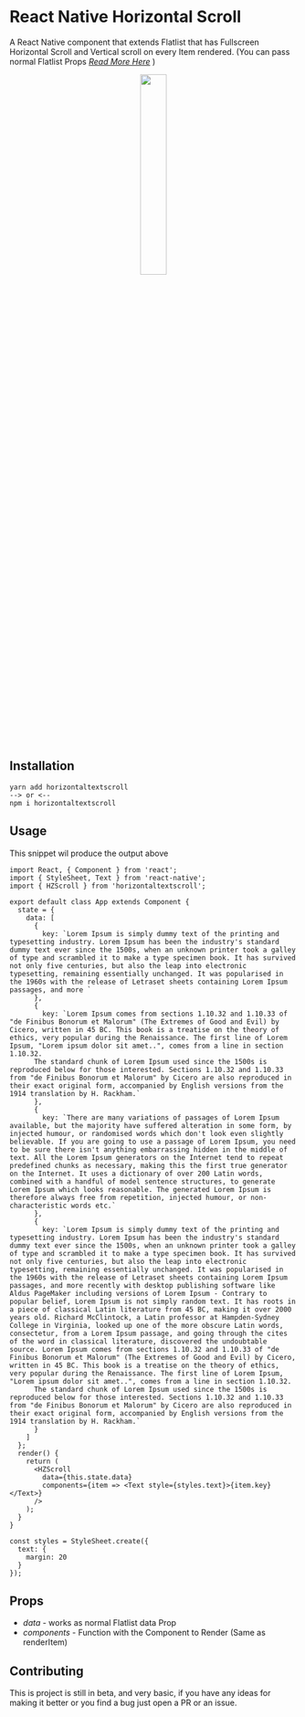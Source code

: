 # React Native Horizontal Scroll

A React Native component that extends Flatlist that has Fullscreen Horizontal Scroll and Vertical scroll on every Item rendered.
(You can pass normal Flatlist Props [_Read More Here_](https://facebook.github.io/react-native/docs/flatlist.html) )

<p align="center">
<img src="https://media.giphy.com/media/lMySDKdaJHFhcoZ39G/giphy.gif" width="30%">
</p>

## Installation

```
yarn add horizontaltextscroll
--> or <--
npm i horizontaltextscroll
```

## Usage

This snippet wil produce the output above

```
import React, { Component } from 'react';
import { StyleSheet, Text } from 'react-native';
import { HZScroll } from 'horizontaltextscroll';

export default class App extends Component {
  state = {
    data: [
      {
        key: `Lorem Ipsum is simply dummy text of the printing and typesetting industry. Lorem Ipsum has been the industry's standard dummy text ever since the 1500s, when an unknown printer took a galley of type and scrambled it to make a type specimen book. It has survived not only five centuries, but also the leap into electronic typesetting, remaining essentially unchanged. It was popularised in the 1960s with the release of Letraset sheets containing Lorem Ipsum passages, and more `
      },
      {
        key: `Lorem Ipsum comes from sections 1.10.32 and 1.10.33 of "de Finibus Bonorum et Malorum" (The Extremes of Good and Evil) by Cicero, written in 45 BC. This book is a treatise on the theory of ethics, very popular during the Renaissance. The first line of Lorem Ipsum, "Lorem ipsum dolor sit amet..", comes from a line in section 1.10.32.
      The standard chunk of Lorem Ipsum used since the 1500s is reproduced below for those interested. Sections 1.10.32 and 1.10.33 from "de Finibus Bonorum et Malorum" by Cicero are also reproduced in their exact original form, accompanied by English versions from the 1914 translation by H. Rackham.`
      },
      {
        key: `There are many variations of passages of Lorem Ipsum available, but the majority have suffered alteration in some form, by injected humour, or randomised words which don't look even slightly believable. If you are going to use a passage of Lorem Ipsum, you need to be sure there isn't anything embarrassing hidden in the middle of text. All the Lorem Ipsum generators on the Internet tend to repeat predefined chunks as necessary, making this the first true generator on the Internet. It uses a dictionary of over 200 Latin words, combined with a handful of model sentence structures, to generate Lorem Ipsum which looks reasonable. The generated Lorem Ipsum is therefore always free from repetition, injected humour, or non-characteristic words etc.`
      },
      {
        key: `Lorem Ipsum is simply dummy text of the printing and typesetting industry. Lorem Ipsum has been the industry's standard dummy text ever since the 1500s, when an unknown printer took a galley of type and scrambled it to make a type specimen book. It has survived not only five centuries, but also the leap into electronic typesetting, remaining essentially unchanged. It was popularised in the 1960s with the release of Letraset sheets containing Lorem Ipsum passages, and more recently with desktop publishing software like Aldus PageMaker including versions of Lorem Ipsum - Contrary to popular belief, Lorem Ipsum is not simply random text. It has roots in a piece of classical Latin literature from 45 BC, making it over 2000 years old. Richard McClintock, a Latin professor at Hampden-Sydney College in Virginia, looked up one of the more obscure Latin words, consectetur, from a Lorem Ipsum passage, and going through the cites of the word in classical literature, discovered the undoubtable source. Lorem Ipsum comes from sections 1.10.32 and 1.10.33 of "de Finibus Bonorum et Malorum" (The Extremes of Good and Evil) by Cicero, written in 45 BC. This book is a treatise on the theory of ethics, very popular during the Renaissance. The first line of Lorem Ipsum, "Lorem ipsum dolor sit amet..", comes from a line in section 1.10.32.
      The standard chunk of Lorem Ipsum used since the 1500s is reproduced below for those interested. Sections 1.10.32 and 1.10.33 from "de Finibus Bonorum et Malorum" by Cicero are also reproduced in their exact original form, accompanied by English versions from the 1914 translation by H. Rackham.`
      }
    ]
  };
  render() {
    return (
      <HZScroll
        data={this.state.data}
        components={item => <Text style={styles.text}>{item.key}</Text>}
      />
    );
  }
}

const styles = StyleSheet.create({
  text: {
    margin: 20
  }
});

```

## Props

- _data_ - works as normal Flatlist data Prop
- _components_ - Function with the Component to Render (Same as renderItem)

## Contributing

This is project is still in beta, and very basic, if you have any ideas for making it better or you find a bug just open a PR or an issue.
